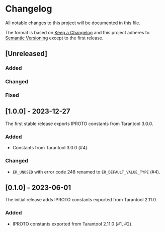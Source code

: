 # Changelog

All notable changes to this project will be documented in this file.

The format is based on [Keep a Changelog](https://keepachangelog.com/en/1.0.0/)
and this project adheres to [Semantic
Versioning](http://semver.org/spec/v2.0.0.html) except to the first release.

## [Unreleased]

### Added

### Changed

### Fixed

## [1.0.0] - 2023-12-27

The first stable release exports IPROTO constants from Tarantool 3.0.0.

### Added

- Constants from Tarantool 3.0.0 (#4).

### Changed

- `ER_UNUSED` with error code 248 renamed to `ER_DEFAULT_VALUE_TYPE` (#4).

## [0.1.0] - 2023-06-01

The initial release adds IPROTO constants exported from Tarantool 2.11.0.

### Added

- IPROTO constants exported from Tarantool 2.11.0 (#1, #2).

